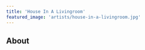 ```yaml
---
title: 'House In A Livingroom'
featured_image: 'artists/house-in-a-livingroom.jpg'
---
```


## About


